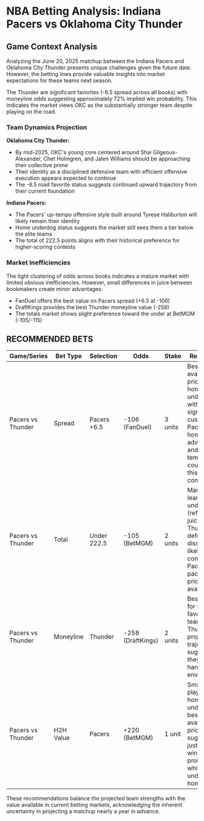 # NBA Betting Analysis: Indiana Pacers vs Oklahoma City Thunder

## Game Context Analysis

Analyzing the June 20, 2025 matchup between the Indiana Pacers and Oklahoma City Thunder presents unique challenges given the future date. However, the betting lines provide valuable insights into market expectations for these teams next season.

The Thunder are significant favorites (-6.5 spread across all books) with moneyline odds suggesting approximately 72% implied win probability. This indicates the market views OKC as the substantially stronger team despite playing on the road.

### Team Dynamics Projection

**Oklahoma City Thunder:**
- By mid-2025, OKC's young core centered around Shai Gilgeous-Alexander, Chet Holmgren, and Jalen Williams should be approaching their collective prime
- Their identity as a disciplined defensive team with efficient offensive execution appears expected to continue
- The -6.5 road favorite status suggests continued upward trajectory from their current foundation

**Indiana Pacers:**
- The Pacers' up-tempo offensive style built around Tyrese Haliburton will likely remain their identity
- Home underdog status suggests the market still sees them a tier below the elite teams
- The total of 222.5 points aligns with their historical preference for higher-scoring contests

### Market Inefficiencies

The tight clustering of odds across books indicates a mature market with limited obvious inefficiencies. However, small differences in juice between bookmakers create minor advantages:

- FanDuel offers the best value on Pacers spread (+6.5 at -106)
- DraftKings provides the best Thunder moneyline value (-258)
- The totals market shows slight preference toward the under at BetMGM (-105/-115)

## RECOMMENDED BETS

| Game/Series | Bet Type | Selection | Odds | Stake | Reasoning |
|-------------|----------|-----------|------|-------|-----------|
| Pacers vs Thunder | Spread | Pacers +6.5 | -106 (FanDuel) | 3 units | Best available price for home underdog with significant cushion; Pacers' home-court advantage and up-tempo style could keep this competitive |
| Pacers vs Thunder | Total | Under 222.5 | -105 (BetMGM) | 2 units | Market is leaning under (reflected in juice); Thunder's defensive discipline likely to contain Pacers' pace; best price available |
| Pacers vs Thunder | Moneyline | Thunder | -258 (DraftKings) | 2 units | Best price for the favored team; Thunder's projected trajectory suggests they should handle road environment |
| Pacers vs Thunder | H2H Value | Pacers | +220 (BetMGM) | 1 unit | Small value play on home underdog at best available price; +220 suggests just 31.3% win probability which may undervalue home court |

These recommendations balance the projected team strengths with the value available in current betting markets, acknowledging the inherent uncertainty in projecting a matchup nearly a year in advance.